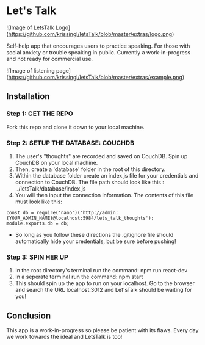 # Let's Talk
![Image of LetsTalk Logo]
(https://github.com/krissingl/letsTalk/blob/master/extras/logo.png)

Self-help app that encourages users to practice speaking. For those with social anxiety or trouble speaking in public. Currently a work-in-progress and not ready for commercial use.

![Image of listening page]
(https://github.com/krissingl/letsTalk/blob/master/extras/example.png)

## Installation

### Step 1: GET THE REPO
  Fork this repo and clone it down to your local machine.
### Step 2: SETUP THE DATABASE: COUCHDB
  1. The user's "thoughts" are recorded and saved on CouchDB. Spin up CouchDB on your local machine.
  2. Then, create a 'database' folder in the root of this directory.
  3. Within the database folder create an index.js file for your credentials and connection to CouchDB.
     The file path should look like this : ../letsTalk/database/index.js
  4. You will then input the connection information. The contents of this file must look like this:

  ```
  const db = require('nano')('http://admin:{YOUR_ADMIN_NAME}@localhost:5984/lets_talk_thoughts');
  module.exports.db = db;
  ```

  * So long as you follow these directions the .gitignore file should automatically hide your credentials, but be sure before pushing!
### Step 3: SPIN HER UP
  1. In the root directory's terminal run the command: npm run react-dev
  2. In a seperate terminal run the command: npm start
  3. This should spin up the app to run on your localhost. Go to the browser and search the URL localhost:3012 and Let'sTalk should be waiting for you!

## Conclusion
  This app is a work-in-progress so please be patient with its flaws. Every day we work towards the ideal and LetsTalk is too!